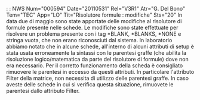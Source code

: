  :  : NWS Num="000594" Date="20110531" Rel="V3R1" Atr="G. Del Bono" Tem="TEC" App="LO" Tit="Risolutore formule :  modifiche" Sts="20"
In data due di maggio sono state apportate delle modifiche al risolutore di formule presente nelle
schede.
Le modifiche sono state effettuate per risolvere un problema presente con i tag *BLANK, *BLANKS, *NONE e stringa vuota, che non erano riconosciuti dal sistema.
In laboratorio abbiamo notato che in alcune schede, all'interno di alcuni attributi di setup è stata
usata erroneamente la sintassi con le parentesi graffe (che abilita la risoluzione logico/matematica
da parte del risolutore di formule) dove non era necessario.
Per il corretto funzionamento della scheda è consigliato rimuovere le parentesi in eccesso da questi
attributi.
In particolare l'attributo Filter della matrice, non necessita di utilizzo delle parentesi graffe.
In caso aveste delle schede in cui si verifica questa situazione, rimuovete le parentesi dallo attributo Filter.
